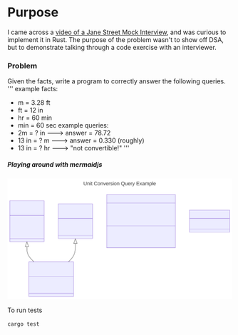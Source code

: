# Purpose
I came across a [video of a Jane Street Mock Interview](https://www.youtube.com/watch?v=V8DGdPkBBxg), and was curious
to implement it in Rust. The purpose of the problem wasn't to show off
DSA, but to demonstrate talking through a code exercise with an
interviewer. 

### Problem
Given the facts, write a program to correctly answer the following
queries. 
'''
example facts:
* m = 3.28 ft
* ft = 12 in
* hr = 60 min
* min = 60 sec
example queries:
* 2m = ? in   ---> answer = 78.72
* 13 in = ? m ---> answer = 0.330 (roughly)
* 13 in = ? hr ---> "not convertible!"
'''

##### Playing around with mermaidjs
![Image of class diagram](./mermaid_diagrams/class_uml.svg?sanitize=true)

To run tests
```
cargo test
```

